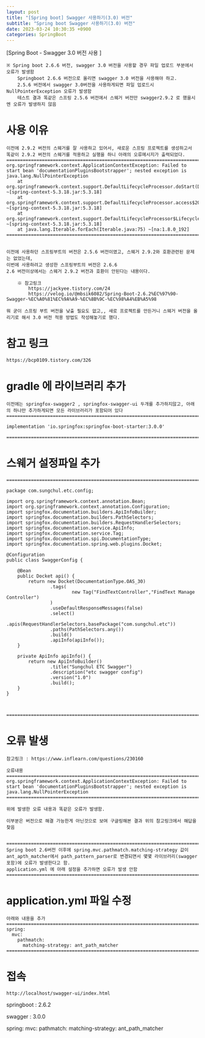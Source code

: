 ```yaml
---
layout: post
title: "[Spring boot] Swagger 사용하기(3.0) 버전"
subtitle: "Spring boot Swagger 사용하기(3.0) 버전"
date: 2023-03-24 10:30:35 +0900
categories: SpringBoot
---
```

[Spring Boot - Swagger 3.0 버전 사용 ] 
	
	※ Spring boot 2.6.6 버전, swagger 3.0 버전을 사용할 경우 파일 업로드 부분에서 오류가 발생함
		Springboot 2.6.6 버전으로 올리면 swagger 3.0 버전을 사용해야 하고.
		2.5.6 버전에서 swagger 3.0버전을 사용하게되면 파일 업로드시	NullPointerException 오류가 발생함
		테스트 결과 똑같은 스프링 2.5.6 버전에서 스웨거 버전만 swagger2.9.2 로 했을시엔 오류가 발생하지 않음
	



# 사용 이유	
	
	이전에 2.9.2 버전의 스웨거를 잘 사용하고 있어서, 새로운 스프링 프로젝트를 생성하고서
	똑같이 2.9.2 버전의 스웨거를 적용하고 실행을 하니 아래의 오류메시지가 출력되었다.
	=================================================================================================================
	org.springframework.context.ApplicationContextException: Failed to start bean 'documentationPluginsBootstrapper'; nested exception is java.lang.NullPointerException
		at org.springframework.context.support.DefaultLifecycleProcessor.doStart(DefaultLifecycleProcessor.java:181) ~[spring-context-5.3.18.jar:5.3.18]
		at org.springframework.context.support.DefaultLifecycleProcessor.access$200(DefaultLifecycleProcessor.java:54) ~[spring-context-5.3.18.jar:5.3.18]
		at org.springframework.context.support.DefaultLifecycleProcessor$LifecycleGroup.start(DefaultLifecycleProcessor.java:356) ~[spring-context-5.3.18.jar:5.3.18]
		at java.lang.Iterable.forEach(Iterable.java:75) ~[na:1.8.0_192]
	=================================================================================================================


	이전에 사용하던 스프링부트의 버전은 2.5.6 버전이였고, 스웨거 2.9.2와 호환관련된 문제는 없었는데,
	이번에 사용하려고 생성한 스프링부트의 버전은 2.6.6
	2.6 버전이상에서는 스웨거 2.9.2 버전과 호환이 안된다는 내용이다.
		
		※ 참고링크
			https://jackyee.tistory.com/24
			https://velog.io/@mbsik6082/Spring-Boot-2.6.2%EC%97%90-Swagger-%EC%A0%81%EC%9A%A9-%EC%8B%9C-%EC%98%A4%EB%A5%98
	
	뭐 굳이 스프링 부트 버전을 낮출 필요도 없고,, 새로 프로젝트를 만든거니 스웨거 버전을 올리기로 해서 3.0 버전 적용 방법도 작성해놓기로 했다.



#  참고 링크 
	https://bcp0109.tistory.com/326
	

# gradle 에 라이브러리 추가

	이전에는 springfox-swagger2 , springfox-swagger-ui 두개를 추가하지않고, 아래의 하나만 추가하게되면 모든 라이브러리가 포함되어 있다
	=================================================================================================================

	implementation 'io.springfox:springfox-boot-starter:3.0.0'

	=================================================================================================================	




# 스웨거 설정파일 추가


	=================================================================================================================

	package com.sungchul.etc.config;

	import org.springframework.context.annotation.Bean;
	import org.springframework.context.annotation.Configuration;
	import springfox.documentation.builders.ApiInfoBuilder;
	import springfox.documentation.builders.PathSelectors;
	import springfox.documentation.builders.RequestHandlerSelectors;
	import springfox.documentation.service.ApiInfo;
	import springfox.documentation.service.Tag;
	import springfox.documentation.spi.DocumentationType;
	import springfox.documentation.spring.web.plugins.Docket;

	@Configuration
	public class SwaggerConfig {

		@Bean
		public Docket api() {
			return new Docket(DocumentationType.OAS_30)
					.tags(
							new Tag("FindTextController","FindText Manage Controller")
					)
					.useDefaultResponseMessages(false)
					.select()
					.apis(RequestHandlerSelectors.basePackage("com.sungchul.etc"))
					.paths(PathSelectors.any())
					.build()
					.apiInfo(apiInfo());
		}

		private ApiInfo apiInfo() {
			return new ApiInfoBuilder()
					.title("Sungchul ETC Swagger")
					.description("etc swagger config")
					.version("1.0")
					.build();
		}
	}



	=================================================================================================================


#  오류 발생
	참고링크 : https://www.inflearn.com/questions/230160
	
	오류내용
	=================================================================================================================
	org.springframework.context.ApplicationContextException: Failed to start bean 'documentationPluginsBootstrapper'; nested exception is java.lang.NullPointerException
	=================================================================================================================

	위에 발생한 오류 내용과 똑같은 오류가 발생함.

	이부분은 버전으로 해결 가능한게 아닌것으로 보여 구글링해본 결과 위의 참고링크에서 해답을 찾음


	=================================================================================================================
	Spring boot 2.6버전 이후에 spring.mvc.pathmatch.matching-strategy 값이 
	ant_apth_matcher에서 path_pattern_parser로 변경되면서 몇몇 라이브러리(swagger포함)에 오류가 발생한다고 함. 
	application.yml 에 아래 설정을 추가하면 오류가 발생 안함
	=================================================================================================================

# application.yml 파일 수정
	

	아래와 내용을 추가
	=================================================================================================================
	spring:
	  mvc:
		pathmatch:
		  matching-strategy: ant_path_matcher
	=================================================================================================================

# 접속

	http://localhost/swagger-ui/index.html






	


	






springboot : 2.6.2

swagger : 3.0.0

 



 

spring:
  mvc:
    pathmatch:
      matching-strategy: ant_path_matcher
